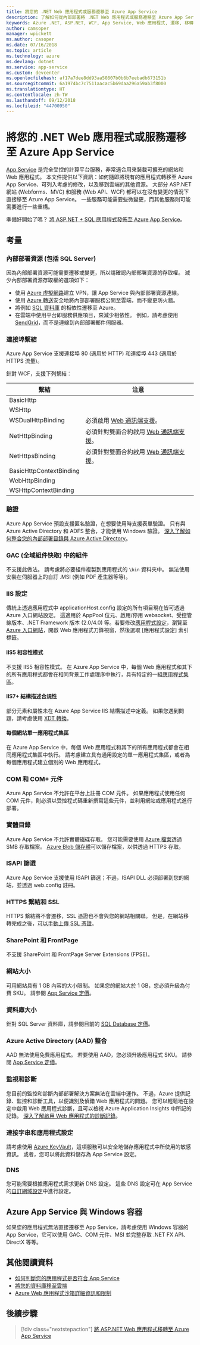 ```yaml
---
title: 將您的 .NET Web 應用程式或服務遷移至 Azure App Service
description: 了解如何從內部部署將 .NET Web 應用程式或服務遷移至 Azure App Service。
keywords: Azure .NET, ASP.NET, WCF, App Service, Web 應用程式, 遷移, 移轉
author: camsoper
manager: wpickett
ms.author: casoper
ms.date: 07/16/2018
ms.topic: article
ms.technology: azure
ms.devlang: dotnet
ms.service: app-service
ms.custom: devcenter
ms.openlocfilehash: af17a7dee8dd93aa50807b0b6b7eebadb673151b
ms.sourcegitcommit: 6a1974bc7c7511aacac5b69daa296a59ab3f8000
ms.translationtype: HT
ms.contentlocale: zh-TW
ms.lasthandoff: 09/12/2018
ms.locfileid: "44700950"
---
```

# <a name="migrate-your-net-web-app-or-service-to-azure-app-service"></a>將您的 .NET Web 應用程式或服務遷移至 Azure App Service 

[App Service](https://docs.microsoft.com/azure/app-service/app-service-web-overview#why-use-web-apps) 是完全受控的計算平台服務，非常適合用來裝載可擴充的網站和 Web 應用程式。 本文件提供以下資訊：如何隨即將現有的應用程式轉移至 Azure App Service、可列入考慮的修改，以及移到雲端的其他資源。 大部分 ASP.NET 網站 (Webforms、MVC) 和服務 (Web API、WCF) 都可以在沒有變更的情況下直接移至 Azure App Service。 一些服務可能需要些微變更，而其他服務則可能需要進行一些重構。

準備好開始了嗎？ [將 ASP.NET + SQL 應用程式發佈至 Azure App Service](https://go.microsoft.com/fwlink/?linkid=863214)。

## <a name="considerations"></a>考量

### <a name="on-premises-resources-including-sql-server"></a>內部部署資源 (包括 SQL Server)

因為內部部署資源可能需要遷移或變更，所以請確認內部部署資源的存取權。 減少內部部署資源存取權的選項如下：

* 使用 [Azure 虛擬網路](https://docs.microsoft.com/azure/app-service/web-sites-integrate-with-vnet)建立 VPN，讓 App Service 與內部部署資源連線。
* 使用 [Azure 轉送](https://docs.microsoft.com/azure/service-bus-relay/relay-what-is-it)安全地將內部部署服務公開至雲端，而不變更防火牆。
* 將例如 [SQL 資料庫](https://go.microsoft.com/fwlink/?linkid=863217) 的相依性遷移至 Azure。
* 在雲端中使用平台即服務供應項目，來減少相依性。 例如，請考慮使用 [SendGrid](https://docs.microsoft.com/azure/sendgrid-dotnet-how-to-send-email)，而不是連線到內部部署郵件伺服器。 

### <a name="port-bindings"></a>連接埠繫結

Azure App Service 支援連接埠 80 (適用於 HTTP) 和連接埠 443 (適用於 HTTPS 流量)。

針對 WCF，支援下列繫結：

繫結 | 注意
--------|--------
BasicHttp | 
WSHttp | 
WSDualHttpBinding | 必須啟用 [Web 通訊端支援](https://docs.microsoft.com/azure/app-service/web-sites-configure)。
NetHttpBinding | 必須針對雙面合約啟用 [Web 通訊端支援](https://docs.microsoft.com/azure/app-service/web-sites-configure)。
NetHttpsBinding | 必須針對雙面合約啟用 [Web 通訊端支援](https://docs.microsoft.com/azure/app-service/web-sites-configure)。
BasicHttpContextBinding |
WebHttpBinding |
WSHttpContextBinding |

### <a name="authentication"></a>驗證

Azure App Service 預設支援匿名驗證，在想要使用時支援表單驗證。 只有與 Azure Active Directory 和 ADFS 整合，才能使用 Windows 驗證。 [深入了解如何整合您的內部部署目錄與 Azure Active Directory](https://docs.microsoft.com/azure/active-directory/connect/active-directory-aadconnect)。

### <a name="assemblies-in-the-gac-global-assembly-cache"></a>GAC (全域組件快取) 中的組件 

不支援此做法。 請考慮將必要組件複製到應用程式的 `\bin` 資料夾中。 無法使用安裝在伺服器上的自訂 .MSI (例如 PDF 產生器等等)。  

### <a name="iis-settings"></a>IIS 設定
傳統上透過應用程式中 applicationHost.config 設定的所有項目現在皆可透過 Azure 入口網站設定。 這適用於 AppPool 位元、啟用/停用 websocket、受控管線版本、.NET Framework 版本 (2.0/4.0) 等。若要修改[應用程式設定](https://docs.microsoft.com/azure/app-service/web-sites-configure)，瀏覽至 [Azure 入口網站](https://portal.azure.com)，開啟 Web 應用程式刀鋒視窗，然後選取 [應用程式設定] 索引標籤。

#### <a name="iis5-compatibility-mode"></a>IIS5 相容性模式
不支援 IIS5 相容性模式。 在 Azure App Service 中，每個 Web 應用程式和其下的所有應用程式都會在相同背景工作處理序中執行，具有特定的一組[應用程式集區](http://technet.microsoft.com/library/cc735247(v=WS.10).aspx)。

#### <a name="iis7-schema-compliance"></a>IIS7+ 結構描述合規性  
部分元素和屬性未在 Azure App Service IIS 結構描述中定義。 如果您遇到問題，請考慮使用 [XDT 轉換](http://azure.microsoft.com/documentation/articles/web-sites-transform-extend/)。

#### <a name="single-application-pool-per-site"></a>每個網站單一應用程式集區  
在 Azure App Service 中，每個 Web 應用程式和其下的所有應用程式都會在相同應用程式集區中執行。 請考慮建立具有通用設定的單一應用程式集區，或者為每個應用程式建立個別的 Web 應用程式。

### <a name="com-and-com-components"></a>COM 和 COM+ 元件  
Azure App Service 不允許在平台上註冊 COM 元件。 如果應用程式使用任何 COM 元件，則必須以受控程式碼重新撰寫這些元件，並利用網站或應用程式進行部署。  

### <a name="physical-directories"></a>實體目錄 
Azure App Service 不允許實體磁碟存取。 您可能需要使用 [Azure 檔案](https://docs.microsoft.com/azure/storage/files/storage-files-introduction)透過 SMB 存取檔案。 [Azure Blob 儲存體](https://docs.microsoft.com/azure/storage/blobs/storage-blobs-introduction)可以儲存檔案，以供透過 HTTPS 存取。  

### <a name="isapi-filters"></a>ISAPI 篩選  
Azure App Service 支援使用 ISAPI 篩選；不過，ISAPI DLL 必須部署到您的網站，並透過 web.config 註冊。  

### <a name="https-bindings-and-ssl"></a>HTTPS 繫結和 SSL 
HTTPS 繫結將不會遷移，SSL 憑證也不會與您的網站相關聯。 但是，在網站移轉完成之後，[可以手動上傳 SSL 憑證](https://docs.microsoft.com/azure/app-service/app-service-web-tutorial-custom-ssl)。  

### <a name="sharepoint-and-frontpage"></a>SharePoint 和 FrontPage 
不支援 SharePoint 和 FrontPage Server Extensions (FPSE)。

### <a name="web-site-size"></a>網站大小  
可用網站具有 1 GB 內容的大小限制。 如果您的網站大於 1 GB，您必須升級為付費 SKU。 請參閱 [App Service 定價](https://azure.microsoft.com/pricing/details/app-service/windows/)。 

### <a name="database-size"></a>資料庫大小  
針對 SQL Server 資料庫，請參閱目前的 [SQL Database 定價](http://azure.microsoft.com/pricing/details/sql-database)。  

### <a name="azure-active-directory-aad-integration"></a>Azure Active Directory (AAD) 整合  
AAD 無法使用免費應用程式。 若要使用 AAD，您必須升級應用程式 SKU。 請參閱 [App Service 定價](https://azure.microsoft.com/pricing/details/app-service/windows/)。

### <a name="monitoring-and-diagnostics"></a>監視和診斷
您目前的監控和診斷內部部署解決方案無法在雲端中運作。 不過，Azure 提供記錄、監控和診斷工具，以便識別及偵錯 Web 應用程式的問題。 您可以輕鬆地在設定中啟用 Web 應用程式診斷，且可以檢視 Azure Application Insights 中所記的記錄。 [深入了解啟用 Web 應用程式的診斷記錄](https://docs.microsoft.com/azure/app-service/web-sites-enable-diagnostic-log)。

### <a name="connection-strings-and-application-settings"></a>連接字串和應用程式設定
請考慮使用 [Azure KeyVault](https://docs.microsoft.com/azure/key-vault/)，這項服務可以安全地儲存應用程式中所使用的敏感資訊。 或者，您可以將此資料儲存為 App Service 設定。

### <a name="dns"></a>DNS
您可能需要根據應用程式需求更新 DNS 設定。 這些 DNS 設定可在 App Service 的[自訂網域設定](https://docs.microsoft.com/azure/app-service/app-service-web-tutorial-custom-domain)中進行設定。 

## <a name="azure-app-service-with-windows-containers"></a>Azure App Service 與 Windows 容器
如果您的應用程式無法直接遷移至 App Service，請考慮使用 Windows 容器的 App Service，它可以使用 GAC、COM 元件、MSI 並完整存取 .NET FX API、DirectX 等等。

## <a name="additional-reading"></a>其他閱讀資料

* [如何判斷您的應用程式是否符合 App Service](https://azure.microsoft.com/downloads/migration-assistant/)
* [將您的資料庫移至雲端](https://go.microsoft.com/fwlink/?linkid=863217)
* [Azure Web 應用程式沙箱詳細資訊和限制](https://github.com/projectkudu/kudu/wiki/Azure-Web-App-sandbox)

## <a name="next-steps"></a>後續步驟

> [!div class="nextstepaction"]
> [將 ASP.NET Web 應用程式移轉至 Azure App Service](https://aka.ms/azure-webapp-migrate)
